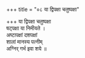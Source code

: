 +++
title = "०८ या द्विपक्षा चतुष्पक्षा"

+++
या द्विपक्षा चतुष्पक्षा  
षट्पक्षा या निमीयते ।  
अष्टापक्षां दशपक्षां  
शालां मानस्य पत्नीम्  
अग्निर् गर्भ इवा शये ॥